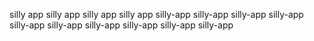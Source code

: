 silly app
silly app
silly app
silly app
silly-app
silly-app
silly-app
silly-app
silly-app
silly-app
silly-app
silly-app
silly-app
silly-app

